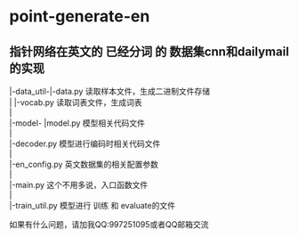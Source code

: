 # point-generate-en

## 指针网络在英文的 已经分词 的 数据集cnn和dailymail的实现


|-data_util-|-data.py 读取样本文件，生成二进制文件存储 </br>
|           |-vocab.py 读取词表文件，生成词表 </br> 
|  </br>
|-model-    |model.py  模型相关代码文件  </br>
|  </br>
|-decoder.py  模型进行编码时相关代码文件  </br>
|  </br>
|-en_config.py  英文数据集的相关配置参数  </br>
|  </br>
|-main.py   这个不用多说，入口函数文件  </br>
|  </br>
|-train_util.py  模型进行 训练 和 evaluate的文件  </br>




如果有什么问题，请加我QQ:997251095或者QQ邮箱交流  